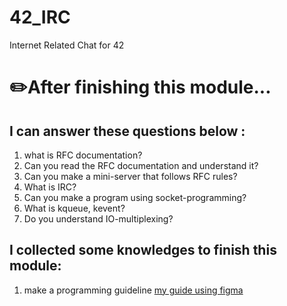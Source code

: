 # 42_IRC
Internet Related Chat for 42 

# ✏️After finishing this module... <br>

## I can answer these questions below : <br>
1. what is RFC documentation?
2. Can you read the RFC documentation and understand it? <br>
3. Can you make a mini-server that follows RFC rules? <br>
4. What is IRC? <br>
5. Can you make a program using socket-programming? <br>
6. What is kqueue, kevent? <br>
7. Do you understand IO-multiplexing? <br>



## I collected some knowledges to finish this module: <br>
1. make a programming guideline [my guide using figma](https://www.figma.com/file/8SRXf6NStWpQQy6EJiozHy/IRC?type=whiteboard&node-id=0%3A1&t=gT5AAx2sKtclGTWx-1) <br>
